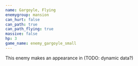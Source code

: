 ```yaml
---
name: Gargoyle, Flying
enemygroup: mansion
can_hurt: false
can_path: true
can_path_flying: true
massive: false
hp: 3
game_name: enemy_gargoyle_small
---
```


This enemy makes an appearance in <maps> (TODO: dynamic data?)
